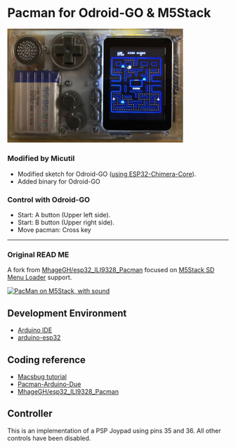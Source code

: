 # Pacman for Odroid-GO & M5Stack

<img src="ogpacman.jpg" width="400">

### Modified by Micutil

- Modified sketch for Odroid-GO ([using ESP32-Chimera-Core](https://github.com/tobozo/ESP32-Chimera-Core)).
- Added binary for Odroid-GO

### Control with Odroid-GO

- Start: A button (Upper left side).
- Start: B button (Upper right side).
- Move pacman: Cross key

-------------------------
### Original READ ME

A fork from [MhageGH/esp32_ILI9328_Pacman](https://github.com/MhageGH/esp32_ILI9328_Pacman) focused on [M5Stack SD Menu Loader](https://github.com/tobozo/M5Stack-SD-Updater) support.


[![ PacMan on M5Stack, with sound
](https://img.youtube.com/vi/36fgNCecoEg/0.jpg)](https://www.youtube.com/watch?v=36fgNCecoEg)


## Development Environment
- [Arduino IDE](https://www.arduino.cc/en/main/software)
- [arduino-esp32](https://github.com/espressif/arduino-esp32)

## Coding reference
- [Macsbug tutorial](https://macsbug.wordpress.com/2018/03/07/pacman-with-m5stack/)
- [Pacman-Arduino-Due](https://github.com/DrNCXCortex/Pacman-Arduino-Due)
- [MhageGH/esp32_ILI9328_Pacman](https://github.com/MhageGH/esp32_ILI9328_Pacman)


## Controller
This is an implementation of a PSP Joypad using pins 35 and 36.
All other controls have been disabled.


